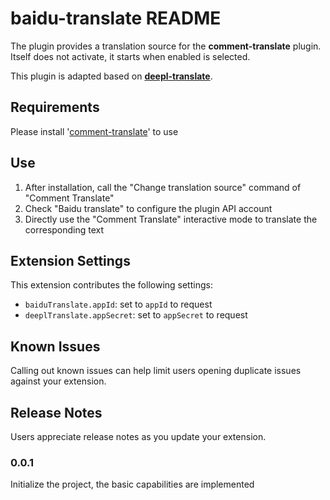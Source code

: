 # baidu-translate README

The plugin provides a translation source for the **comment-translate** plugin. Itself does not activate, it starts when enabled is selected.

This plugin is adapted based on **[deepl-translate](https://github.com/intellism/deepl-translate)**.

## Requirements

Please install '[comment-translate](https://github.com/intellism/vscode-comment-translate)' to use

## Use
1. After installation, call the "Change translation source" command of "Comment Translate"
2. Check "Baidu translate" to configure the plugin API account
3. Directly use the "Comment Translate" interactive mode to translate the corresponding text

## Extension Settings

This extension contributes the following settings:

* `baiduTranslate.appId`: set to `appId` to request
* `deeplTranslate.appSecret`: set to `appSecret` to request

## Known Issues

Calling out known issues can help limit users opening duplicate issues against your extension.

## Release Notes

Users appreciate release notes as you update your extension.

### 0.0.1

Initialize the project, the basic capabilities are implemented
